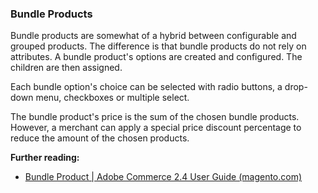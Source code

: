 ### Bundle Products

Bundle products are somewhat of a hybrid between configurable and grouped products. The difference is that bundle products do not rely on attributes. A bundle product's options are created and configured. The children are then assigned.

Each bundle option's choice can be selected with radio buttons, a drop-down menu, checkboxes or multiple select.

The bundle product's price is the sum of the chosen bundle products. However, a merchant can apply a special price discount percentage to reduce the amount of the chosen products.

**Further reading:**
* [Bundle Product | Adobe Commerce 2.4 User Guide (magento.com)](https://docs.magento.com/user-guide/catalog/product-create-bundle.html)
